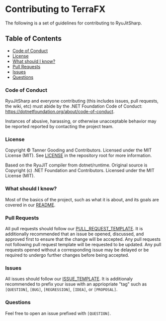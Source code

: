 # Contributing to TerraFX

The following is a set of guidelines for contributing to RyuJitSharp.

## Table of Contents

* [Code of Conduct](#code-of-conduct)
* [License](#license)
* [What should I know?](#what-should-i-know)
* [Pull Requests](#pull-requests)
* [Issues](#issues)
* [Questions](#questions)

### Code of Conduct

RyuJitSharp and everyone contributing (this includes issues, pull requests, the
wiki, etc) must abide by the .NET Foundation Code of Conduct:
https://dotnetfoundation.org/about/code-of-conduct.

Instances of abusive, harassing, or otherwise unacceptable behavior may be
reported reported by contacting the project team.

### License

Copyright © Tanner Gooding and Contributors. Licensed under the MIT License
(MIT). See [LICENSE](../LICENSE.md) in the repository root for more information.

Based on the RyuJIT compiler from dotnet/runtime.
Original source is Copyright (c) .NET Foundation and Contributors. Licensed under the MIT License (MIT).

### What should I know?

Most of the basics of the project, such as what it is about, and its goals are
covered in our [README](README.md).

### Pull Requests

All pull requests should follow our
[PULL_REQUEST_TEMPLATE](PULL_REQUEST_TEMPLATE.md). It is additionally
recommended that an issue be opened, discussed, and approved first to ensure
that the change will be accepted. Any pull requests not following pull request
template will be requested to be updated. Any pull requests opened without a
corresponding issue may be delayed or be required to undergo further changes
before being accepted.

### Issues

All issues should follow our [ISSUE_TEMPLATE](ISSUE_TEMPLATE.md). It is
additionaly recommended to prefix your issue with an appriopriate "tag" such as
`[QUESTION]`, `[BUG]`, `[REGRESSION]`, `[IDEA]`, or `[PROPOSAL]`.

### Questions

Feel free to open an issue prefixed with `[QUESTION]`.
